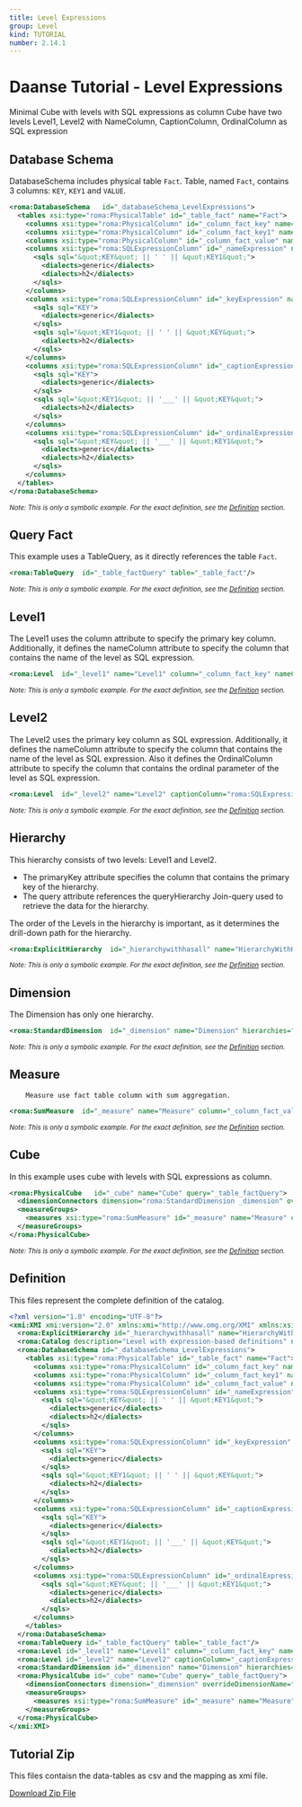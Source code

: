 ```yaml
---
title: Level Expressions
group: Level
kind: TUTORIAL
number: 2.14.1
---
```

# Daanse Tutorial - Level Expressions

Minimal Cube with levels with SQL expressions as column
Cube have two levels Level1, Level2 with NameColumn, CaptionColumn, OrdinalColumn as SQL expression


## Database Schema

DatabaseSchema includes physical table `Fact`.
Table, named `Fact`, contains 3 columns: `KEY`, `KEY1` and `VALUE`.


```xml
<roma:DatabaseSchema   id="_databaseSchema_LevelExpressions">
  <tables xsi:type="roma:PhysicalTable" id="_table_fact" name="Fact">
    <columns xsi:type="roma:PhysicalColumn" id="_column_fact_key" name="KEY"/>
    <columns xsi:type="roma:PhysicalColumn" id="_column_fact_key1" name="KEY1"/>
    <columns xsi:type="roma:PhysicalColumn" id="_column_fact_value" name="VALUE" type="Integer"/>
    <columns xsi:type="roma:SQLExpressionColumn" id="_nameExpression" name="nameExpression">
      <sqls sql="&quot;KEY&quot; || ' ' || &quot;KEY1&quot;">
        <dialects>generic</dialects>
        <dialects>h2</dialects>
      </sqls>
    </columns>
    <columns xsi:type="roma:SQLExpressionColumn" id="_keyExpression" name="keyExpression">
      <sqls sql="KEY">
        <dialects>generic</dialects>
      </sqls>
      <sqls sql="&quot;KEY1&quot; || ' ' || &quot;KEY&quot;">
        <dialects>h2</dialects>
      </sqls>
    </columns>
    <columns xsi:type="roma:SQLExpressionColumn" id="_captionExpression" name="captionExpression">
      <sqls sql="KEY">
        <dialects>generic</dialects>
      </sqls>
      <sqls sql="&quot;KEY1&quot; || '___' || &quot;KEY&quot;">
        <dialects>h2</dialects>
      </sqls>
    </columns>
    <columns xsi:type="roma:SQLExpressionColumn" id="_ordinalExpression" name="ordinalExpression">
      <sqls sql="&quot;KEY&quot; || '___' || &quot;KEY1&quot;">
        <dialects>generic</dialects>
        <dialects>h2</dialects>
      </sqls>
    </columns>
  </tables>
</roma:DatabaseSchema>

```
*<small>Note: This is only a symbolic example. For the exact definition, see the [Definition](#definition) section.</small>*
## Query Fact

This example uses a TableQuery, as it directly references the table `Fact`.


```xml
<roma:TableQuery  id="_table_factQuery" table="_table_fact"/>

```
*<small>Note: This is only a symbolic example. For the exact definition, see the [Definition](#definition) section.</small>*
## Level1

The Level1 uses the column attribute to specify the primary key column. Additionally,
it defines the nameColumn attribute to specify the column that contains the name of the level as SQL expression.


```xml
<roma:Level  id="_level1" name="Level1" column="_column_fact_key" nameColumn="roma:SQLExpressionColumn _nameExpression"/>

```
*<small>Note: This is only a symbolic example. For the exact definition, see the [Definition](#definition) section.</small>*
## Level2

The Level2 uses the primary key column as SQL expression. Additionally,
it defines the nameColumn attribute to specify the column that contains the name of the level as SQL expression.
Also it defines the OrdinalColumn attribute to specify the column that contains the ordinal parameter of the level as SQL expression.


```xml
<roma:Level  id="_level2" name="Level2" captionColumn="roma:SQLExpressionColumn _captionExpression" column="roma:SQLExpressionColumn _keyExpression" ordinalColumn="roma:SQLExpressionColumn _ordinalExpression"/>

```
*<small>Note: This is only a symbolic example. For the exact definition, see the [Definition](#definition) section.</small>*
## Hierarchy

This hierarchy consists of two levels: Level1 and Level2.
- The primaryKey attribute specifies the column that contains the primary key of the hierarchy.
- The query attribute references the queryHierarchy Join-query used to retrieve the data for the hierarchy.

The order of the Levels in the hierarchy is important, as it determines the drill-down path for the hierarchy.


```xml
<roma:ExplicitHierarchy  id="_hierarchywithhasall" name="HierarchyWithHasAll" primaryKey="_column_fact_key" query="_table_factQuery" levels="_level1 _level2"/>

```
*<small>Note: This is only a symbolic example. For the exact definition, see the [Definition](#definition) section.</small>*
## Dimension

The Dimension has only one hierarchy.


```xml
<roma:StandardDimension  id="_dimension" name="Dimension" hierarchies="roma:ExplicitHierarchy _hierarchywithhasall"/>

```
*<small>Note: This is only a symbolic example. For the exact definition, see the [Definition](#definition) section.</small>*
## Measure

        Measure use fact table column with sum aggregation.


```xml
<roma:SumMeasure  id="_measure" name="Measure" column="_column_fact_value"/>

```
*<small>Note: This is only a symbolic example. For the exact definition, see the [Definition](#definition) section.</small>*
## Cube

In this example uses cube with levels with SQL expressions as column.


```xml
<roma:PhysicalCube   id="_cube" name="Cube" query="_table_factQuery">
  <dimensionConnectors dimension="roma:StandardDimension _dimension" overrideDimensionName="Dimension" id="_dc_dimension"/>
  <measureGroups>
    <measures xsi:type="roma:SumMeasure" id="_measure" name="Measure" column="_column_fact_value"/>
  </measureGroups>
</roma:PhysicalCube>

```
*<small>Note: This is only a symbolic example. For the exact definition, see the [Definition](#definition) section.</small>*

## Definition

This files represent the complete definition of the catalog.

```xml
<?xml version="1.0" encoding="UTF-8"?>
<xmi:XMI xmi:version="2.0" xmlns:xmi="http://www.omg.org/XMI" xmlns:xsi="http://www.w3.org/2001/XMLSchema-instance" xmlns:roma="https://www.daanse.org/spec/org.eclipse.daanse.rolap.mapping">
  <roma:ExplicitHierarchy id="_hierarchywithhasall" name="HierarchyWithHasAll" primaryKey="_column_fact_key" query="_table_factQuery" levels="_level1 _level2"/>
  <roma:Catalog description="Level with expression-based definitions" name="Daanse Tutorial - Level Expressions" cubes="_cube" dbschemas="_databaseSchema_LevelExpressions"/>
  <roma:DatabaseSchema id="_databaseSchema_LevelExpressions">
    <tables xsi:type="roma:PhysicalTable" id="_table_fact" name="Fact">
      <columns xsi:type="roma:PhysicalColumn" id="_column_fact_key" name="KEY"/>
      <columns xsi:type="roma:PhysicalColumn" id="_column_fact_key1" name="KEY1"/>
      <columns xsi:type="roma:PhysicalColumn" id="_column_fact_value" name="VALUE" type="Integer"/>
      <columns xsi:type="roma:SQLExpressionColumn" id="_nameExpression" name="nameExpression">
        <sqls sql="&quot;KEY&quot; || ' ' || &quot;KEY1&quot;">
          <dialects>generic</dialects>
          <dialects>h2</dialects>
        </sqls>
      </columns>
      <columns xsi:type="roma:SQLExpressionColumn" id="_keyExpression" name="keyExpression">
        <sqls sql="KEY">
          <dialects>generic</dialects>
        </sqls>
        <sqls sql="&quot;KEY1&quot; || ' ' || &quot;KEY&quot;">
          <dialects>h2</dialects>
        </sqls>
      </columns>
      <columns xsi:type="roma:SQLExpressionColumn" id="_captionExpression" name="captionExpression">
        <sqls sql="KEY">
          <dialects>generic</dialects>
        </sqls>
        <sqls sql="&quot;KEY1&quot; || '___' || &quot;KEY&quot;">
          <dialects>h2</dialects>
        </sqls>
      </columns>
      <columns xsi:type="roma:SQLExpressionColumn" id="_ordinalExpression" name="ordinalExpression">
        <sqls sql="&quot;KEY&quot; || '___' || &quot;KEY1&quot;">
          <dialects>generic</dialects>
          <dialects>h2</dialects>
        </sqls>
      </columns>
    </tables>
  </roma:DatabaseSchema>
  <roma:TableQuery id="_table_factQuery" table="_table_fact"/>
  <roma:Level id="_level1" name="Level1" column="_column_fact_key" nameColumn="_nameExpression"/>
  <roma:Level id="_level2" name="Level2" captionColumn="_captionExpression" column="_keyExpression" ordinalColumn="_ordinalExpression"/>
  <roma:StandardDimension id="_dimension" name="Dimension" hierarchies="_hierarchywithhasall"/>
  <roma:PhysicalCube id="_cube" name="Cube" query="_table_factQuery">
    <dimensionConnectors dimension="_dimension" overrideDimensionName="Dimension" id="_dc_dimension"/>
    <measureGroups>
      <measures xsi:type="roma:SumMeasure" id="_measure" name="Measure" column="_column_fact_value"/>
    </measureGroups>
  </roma:PhysicalCube>
</xmi:XMI>

```



## Tutorial Zip
This files contaisn the data-tables as csv and the mapping as xmi file.

<a href="./zip/tutorial.level.expressions.zip" download>Download Zip File</a>
